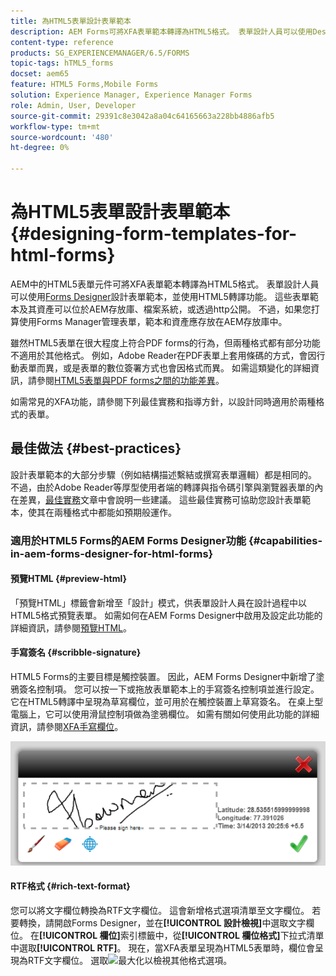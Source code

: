 ```yaml
---
title: 為HTML5表單設計表單範本
description: AEM Forms可將XFA表單範本轉譯為HTML5格式。 表單設計人員可以使用Designer設計表單範本並使用HTML5轉譯功能。
content-type: reference
products: SG_EXPERIENCEMANAGER/6.5/FORMS
topic-tags: hTML5_forms
docset: aem65
feature: HTML5 Forms,Mobile Forms
solution: Experience Manager, Experience Manager Forms
role: Admin, User, Developer
source-git-commit: 29391c8e3042a8a04c64165663a228bb4886afb5
workflow-type: tm+mt
source-wordcount: '480'
ht-degree: 0%

---
```


# 為HTML5表單設計表單範本{#designing-form-templates-for-html-forms}

AEM中的HTML5表單元件可將XFA表單範本轉譯為HTML5格式。 表單設計人員可以使用[Forms Designer](https://www.adobe.com/go/learn_aemforms_designer_63)設計表單範本，並使用HTML5轉譯功能。 這些表單範本及其資產可以位於AEM存放庫、檔案系統，或透過http公開。 不過，如果您打算使用Forms Manager管理表單，範本和資產應存放在AEM存放庫中。

雖然HTML5表單在很大程度上符合PDF forms的行為，但兩種格式都有部分功能不適用於其他格式。 例如，Adobe Reader在PDF表單上套用條碼的方式，會因行動表單而異，或是表單的數位簽署方式也會因格式而異。 如需這類變化的詳細資訊，請參閱[HTML5表單與PDF forms之間的功能差異](../../forms/using/feature-differentiation-html5-forms-pdf-forms.md)。

如需常見的XFA功能，請參閱下列最佳實務和指導方針，以設計同時適用於兩種格式的表單。

## 最佳做法 {#best-practices}

設計表單範本的大部分步驟（例如結構描述繫結或撰寫表單邏輯）都是相同的。 不過，由於Adobe Reader等厚型使用者端的轉譯與指令碼引擎與瀏覽器表單的內在差異，[最佳實務](/help/forms/using/design-accessible-html5-forms.md)文章中會說明一些建議。 這些最佳實務可協助您設計表單範本，使其在兩種格式中都能如預期般運作。

### 適用於HTML5 Forms的AEM Forms Designer功能 {#capabilities-in-aem-forms-designer-for-html-forms}

#### 預覽HTML {#preview-html}

「預覽HTML」標籤會新增至「設計」模式，供表單設計人員在設計過程中以HTML5格式預覽表單。 如需如何在AEM Forms Designer中啟用及設定此功能的詳細資訊，請參閱[預覽HTML](../../forms/using/preview-xdp-forms-html.md)。

#### 手寫簽名 {#scribble-signature}

HTML5 Forms的主要目標是觸控裝置。 因此，AEM Forms Designer中新增了塗鴉簽名控制項。 您可以按一下或拖放表單範本上的手寫簽名控制項並進行設定。 它在HTML5轉譯中呈現為草寫欄位，並可用於在觸控裝置上草寫簽名。 在桌上型電腦上，它可以使用滑鼠控制項做為塗鴉欄位。 如需有關如何使用此功能的詳細資訊，請參閱[XFA手寫欄位](../../forms/using/scribble-signature.md)。

![4](assets/4.png)

#### RTF格式 {#rich-text-format}

您可以將文字欄位轉換為RTF文字欄位。 這會新增格式選項清單至文字欄位。 若要轉換，請開啟Forms Designer，並在&#x200B;**[!UICONTROL 設計檢視]**&#x200B;中選取文字欄位。 在&#x200B;**[!UICONTROL 欄位]**&#x200B;索引標籤中，從&#x200B;**[!UICONTROL 欄位格式]**&#x200B;下拉式清單中選取&#x200B;**[!UICONTROL RTF]**。 現在，當XFA表單呈現為HTML5表單時，欄位會呈現為RTF文字欄位。 選取![最大化](assets/maximize_icon.svg)以檢視其他格式選項。
